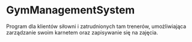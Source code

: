 # GymManagementSystem
Program dla klientów siłowni i zatrudnionych tam trenerów, umożliwiająca zarządzanie swoim karnetem oraz zapisywanie się na zajęcia.
